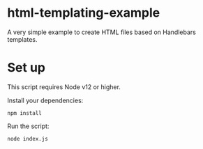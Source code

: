# html-templating-example

A very simple example to create HTML files based on Handlebars templates.

# Set up

This script requires Node v12 or higher.

Install your dependencies:

```shell
npm install
```

Run the script:

```shell
node index.js
```
